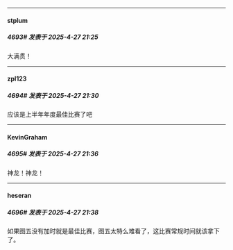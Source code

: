 ﻿
*****

####  stplum  
##### 4693#       发表于 2025-4-27 21:25

大满贯！


*****

####  zpl123  
##### 4694#       发表于 2025-4-27 21:30

应该是上半年年度最佳比赛了吧


*****

####  KevinGraham  
##### 4695#       发表于 2025-4-27 21:36

神龙！神龙！


*****

####  heseran  
##### 4696#       发表于 2025-4-27 21:38

如果图五没有加时就是最佳比赛，图五太特么难看了，这比赛常规时间就该拿下了。

